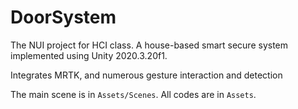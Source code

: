 # DoorSystem

The NUI project for HCI class. A house-based smart secure system implemented using Unity 2020.3.20f1.

Integrates MRTK, and numerous gesture interaction and detection


The main scene is in `Assets/Scenes`. All codes are in `Assets`.



